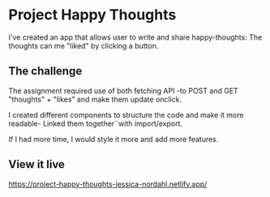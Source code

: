 # Project Happy Thoughts
I've created an app that allows user to write and share happy-thoughts: The thoughts can me "liked" by clicking a button.

## The challenge
The assignment required use of both fetching API -to POST and GET "thoughts" + "likes" and make them update onclick.

I created different components to structure the code and make it more readable- Linked them together¨with import/export.

If I had more time, I would style it more and add more features.
## View it live
https://project-happy-thoughts-jessica-nordahl.netlify.app/
